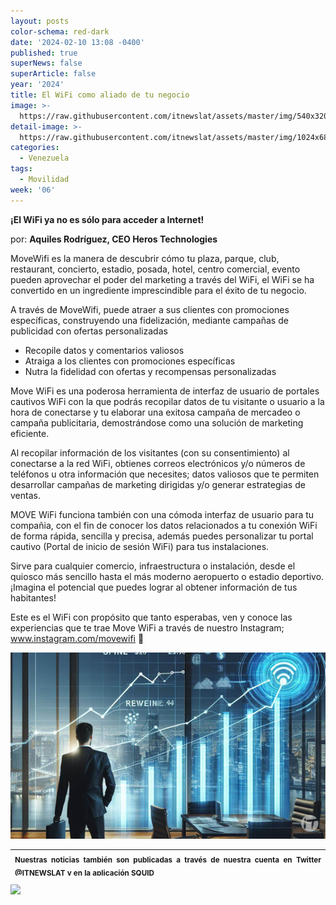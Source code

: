 ```yaml
---
layout: posts
color-schema: red-dark
date: '2024-02-10 13:08 -0400'
published: true
superNews: false
superArticle: false
year: '2024'
title: El WiFi como aliado de tu negocio
image: >-
  https://raw.githubusercontent.com/itnewslat/assets/master/img/540x320/Ejecutivo-Wifi-p.jpg
detail-image: >-
  https://raw.githubusercontent.com/itnewslat/assets/master/img/1024x680/Ejecutivo-Wifi-g.jpg
categories:
  - Venezuela
tags:
  - Movilidad
week: '06'
---
```

**¡El WiFi ya no es sólo para acceder a Internet!**

por: **Aquiles Rodríguez, CEO Heros Technologies**

MoveWifi es la manera de descubrir cómo tu plaza, parque, club, restaurant, concierto, estadio, posada, hotel, centro comercial, evento pueden aprovechar el poder del marketing a través del WiFi, el WiFi se ha convertido en un ingrediente imprescindible para el éxito de tu negocio. 

A través de MoveWifi, puede atraer a sus clientes con promociones específicas, construyendo una fidelización, mediante campañas de publicidad  con ofertas personalizadas 

  - Recopile datos y comentarios valiosos 
  - Atraiga a los clientes con promociones específicas 
  - Nutra la fidelidad con ofertas y recompensas personalizadas

Move WiFi es una poderosa herramienta de interfaz de usuario de portales cautivos WiFi con la que podrás recopilar datos de tu visitante o usuario a la hora de conectarse y tu elaborar una exitosa campaña de mercadeo o campaña publicitaria, demostrándose como una solución de marketing eficiente.

Al recopilar información de los visitantes (con su consentimiento) al conectarse a la red WiFi, obtienes correos electrónicos y/o números de teléfonos u otra información que necesites; datos valiosos que te permiten desarrollar campañas de marketing dirigidas y/o generar estrategias de ventas.

MOVE WiFi funciona también con una cómoda interfaz de usuario para tu compañia, con el fin de conocer los datos relacionados a tu conexión WiFi de forma rápida, sencilla y precisa, además puedes personalizar tu portal cautivo (Portal de inicio de sesión WiFi) para tus instalaciones.

Sirve para cualquier comercio, infraestructura o instalación, desde el quiosco más sencillo hasta el más moderno aeropuerto o estadio deportivo. ¡Imagina el potencial que puedes lograr al obtener información de tus habitantes!

Este es el WiFi con propósito que tanto esperabas, ven y conoce las experiencias que te trae Move WiFi a través de nuestro Instagram; www.instagram.com/movewifi 🛜

![](https://raw.githubusercontent.com/itnewslat/assets/master/img/540x320/Ejecutivo-Wifi-p.jpg)

<table style="height: 42px;" width="569">
<tbody>
<tr>
<td style="text-align: justify;"><sub><strong>Nuestras noticias también son publicadas a través de nuestra cuenta en Twitter <a href="https://twitter.com/itnewslat?lang=es">@ITNEWSLAT</a> y en la aplicación <a href="https://squidapp.co/en/">SQUID</a></strong></sub></td>
</tr>
</tbody>
</table>

<img src="https://tracker.metricool.com/c3po.jpg?hash=56f88a41e39ab42c063cc51676587a04"/>